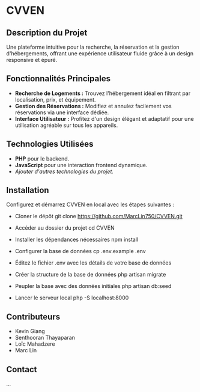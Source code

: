 # CVVEN

## Description du Projet
Une plateforme intuitive pour la recherche, la réservation et la gestion d'hébergements, offrant une expérience utilisateur fluide grâce à un design responsive et épuré.

## Fonctionnalités Principales
- **Recherche de Logements :** Trouvez l'hébergement idéal en filtrant par localisation, prix, et équipement.
- **Gestion des Réservations :** Modifiez et annulez facilement vos réservations via une interface dédiée.
- **Interface Utilisateur :** Profitez d'un design élégant et adaptatif pour une utilisation agréable sur tous les appareils.

## Technologies Utilisées
- **PHP** pour le backend.
- **JavaScript** pour une interaction frontend dynamique.
- *Ajouter d'autres technologies du projet.*

## Installation
Configurez et démarrez CVVEN en local avec les étapes suivantes :


- Cloner le dépôt
git clone https://github.com/MarcLin750/CVVEN.git

- Accéder au dossier du projet
cd CVVEN

- Installer les dépendances nécessaires
npm install

- Configurer la base de données
cp .env.example .env
- Éditez le fichier .env avec les détails de votre base de données

- Créer la structure de la base de données
php artisan migrate

- Peupler la base avec des données initiales
php artisan db:seed

- Lancer le serveur local
php -S localhost:8000


## Contributeurs
- Kevin Giang
- Senthooran Thayaparan
- Loïc Mahadzere
- Marc Lin

## Contact
...
